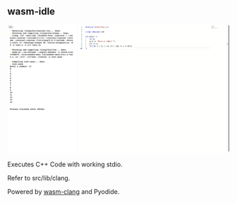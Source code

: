 ## wasm-idle

![wasm-idle](static/image.jpeg)

Executes C++ Code with working stdio.

Refer to src/lib/clang.

Powered by [wasm-clang](https://github.com/binji/wasm-clang) and Pyodide.